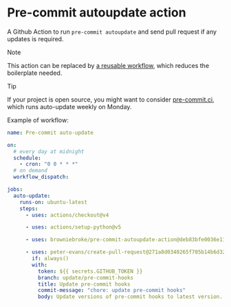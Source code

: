 # Pre-commit autoupdate action

A Github Action to run `pre-commit autoupdate` and send pull request if any updates is required.

> [!NOTE]
> This action can be replaced by [a reusable workflow](https://github.com/browniebroke/github-actions#pre-commit-auto-update), which reduces the boilerplate needed.

> [!TIP]
> If your project is open source, you might want to consider [pre-commit.ci](https://pre-commit.ci/), which runs auto-update weekly on Monday.

Example of workflow:

```yaml
name: Pre-commit auto-update

on:
  # every day at midnight
  schedule:
    - cron: "0 0 * * *"
  # on demand
  workflow_dispatch:

jobs:
  auto-update:
    runs-on: ubuntu-latest
    steps:
      - uses: actions/checkout@v4

      - uses: actions/setup-python@v5

      - uses: browniebroke/pre-commit-autoupdate-action@deb83bfe0036e1116ee4e241d6220274d69b1f9e # v1.0.0

      - uses: peter-evans/create-pull-request@271a8d0340265f705b14b6d32b9829c1cb33d45e # v7.0.8
        if: always()
        with:
          token: ${{ secrets.GITHUB_TOKEN }}
          branch: update/pre-commit-hooks
          title: Update pre-commit hooks
          commit-message: "chore: update pre-commit hooks"
          body: Update versions of pre-commit hooks to latest version.
```
